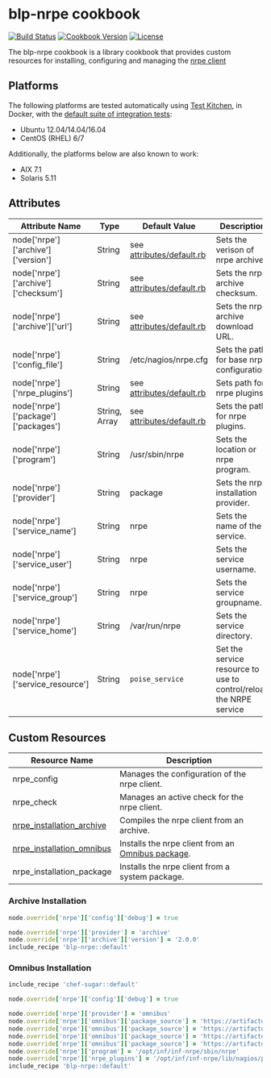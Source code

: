 # blp-nrpe cookbook

[![Build Status](https://img.shields.io/travis/bloomberg-cookbooks/nrpe.svg)](https://travis-ci.org/bloomberg-cookbooks/nrpe)
[![Cookbook Version](https://img.shields.io/cookbook/v/blp-nrpe.svg)](https://supermarket.chef.io/cookbooks/blp-nrpe)
[![License](https://img.shields.io/github/license/bloomberg-cookbooks/nrpe.svg?maxAge=2592000)](http://www.apache.org/licenses/LICENSE-2.0)

The blp-nrpe cookbook is a library cookbook that provides custom
resources for installing, configuring and managing
the [nrpe client][1]

## Platforms

The following platforms are tested automatically
using [Test Kitchen][0], in Docker, with
the [default suite of integration tests][2]:

- Ubuntu 12.04/14.04/16.04
- CentOS (RHEL) 6/7

Additionally, the platforms below are also known to work:

- AIX 7.1
- Solaris 5.11

## Attributes

| Attribute Name | Type | Default Value | Description |
| -------------- | ---- | ------------- | ----------- |
| node['nrpe']['archive']['version'] | String | see [attributes/default.rb][4] | Sets the verison of nrpe archive. |
| node['nrpe']['archive']['checksum'] | String | see [attributes/default.rb][4] | Sets the nrpe archive checksum. |
| node['nrpe']['archive']['url'] | String | see [attributes/default.rb][4] | Sets the nrpe archive download URL. |
| node['nrpe']['config_file'] | String | /etc/nagios/nrpe.cfg | Sets the path for base nrpe configuration. |
| node['nrpe']['nrpe_plugins'] | String | see [attributes/default.rb][4] | Sets path for nrpe plugins. |
| node['nrpe']['package']['packages'] | String, Array | see [attributes/default.rb][4] | Sets the path for nrpe plugins. |
| node['nrpe']['program'] | String | /usr/sbin/nrpe | Sets the location or nrpe program. |
| node['nrpe']['provider'] | String | package | Sets the nrpe installation provider. |
| node['nrpe']['service_name'] | String | nrpe | Sets the name of the service. |
| node['nrpe']['service_user'] | String | nrpe | Sets the service username. |
| node['nrpe']['service_group'] | String | nrpe | Sets the service groupname. |
| node['nrpe']['service_home'] | String | /var/run/nrpe | Sets the service directory. |
| node['nrpe']['service_resource'] | String | `poise_service` | Set the service resource to use to control/reload the NRPE service |

## Custom Resources

| Resource Name | Description |
| ------------- | ----------- |
| nrpe_config | Manages the configuration of the nrpe client. |
| nrpe_check | Manages an active check for the nrpe client. |
| [nrpe_installation_archive](#archive-installation) | Compiles the nrpe client from an archive. |
| [nrpe_installation_omnibus](#omnibus-installation) | Installs the nrpe client from an [Omnibus package][3]. |
| nrpe_installation_package | Installs the nrpe client from a system package. |

### Archive Installation

``` ruby
node.override['nrpe']['config']['debug'] = true

node.override['nrpe']['provider'] = 'archive'
node.override['nrpe']['archive']['version'] = '2.0.0'
include_recipe 'blp-nrpe::default'
```

### Omnibus Installation

``` ruby
include_recipe 'chef-sugar::default'

node.override['nrpe']['config']['debug'] = true

node.override['nrpe']['provider'] = 'omnibus'
node.override['nrpe']['omnibus']['package_source'] = 'https://artifactory.bigco.com/.../inf-nrpe-3.0.1.pkg' if solaris?
node.override['nrpe']['omnibus']['package_source'] = 'https://artifactory.bigco.com/.../inf-nrpe-3.0.1.bff' if aix?
node.override['nrpe']['omnibus']['package_source'] = 'https://artifactory.bigco.com/.../inf-nrpe-3.0.1.rpm' if rhel?
node.override['nrpe']['omnibus']['package_source'] = 'https://artifactory.bigco.com/.../inf-nrpe-3.0.1.deb' if ubuntu?
node.override['nrpe']['program'] = '/opt/inf/inf-nrpe/sbin/nrpe'
node.override['nrpe']['nrpe_plugins'] = '/opt/inf/inf-nrpe/lib/nagios/plugins'
include_recipe 'blp-nrpe::default'
```

[0]: https://github.com/test-kitchen/test-kitchen
[1]: https://en.wikipedia.org/wiki/Nagios#NRPE
[2]: https://github.com/bloomberg-cookbooks/nrpe/blob/master/test/integration/default/default_spec.rb
[3]: https://github.com/chef/omnibus
[4]: https://github.com/bloomberg-cookbooks/nrpe/blob/master/attributes/default.rb
